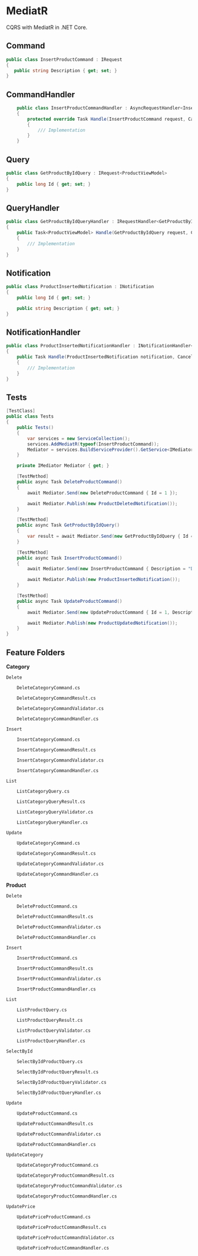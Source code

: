 # MediatR

CQRS with MediatR in .NET Core.

## Command

 ```csharp
public class InsertProductCommand : IRequest
{
    public string Description { get; set; }
}
 ```

## CommandHandler

```csharp
    public class InsertProductCommandHandler : AsyncRequestHandler<InsertProductCommand>
    {
        protected override Task Handle(InsertProductCommand request, CancellationToken cancellationToken)
        {
            /// Implementation
        }
    }
```

## Query

```csharp
public class GetProductByIdQuery : IRequest<ProductViewModel>
{
    public long Id { get; set; }
}
```

## QueryHandler

```csharp
public class GetProductByIdQueryHandler : IRequestHandler<GetProductByIdQuery, ProductViewModel>
{
    public Task<ProductViewModel> Handle(GetProductByIdQuery request, CancellationToken cancellationToken)
    {
        /// Implementation
    }
}
```

## Notification

```csharp
public class ProductInsertedNotification : INotification
{
    public long Id { get; set; }

    public string Description { get; set; }
}
```

## NotificationHandler

```csharp
public class ProductInsertedNotificationHandler : INotificationHandler<ProductInsertedNotification>
{
    public Task Handle(ProductInsertedNotification notification, CancellationToken cancellationToken)
    {
        /// Implementation
    }
}
```

## Tests

```csharp
[TestClass]
public class Tests
{
    public Tests()
    {
        var services = new ServiceCollection();
        services.AddMediatR(typeof(InsertProductCommand));
        Mediator = services.BuildServiceProvider().GetService<IMediator>();
    }

    private IMediator Mediator { get; }

    [TestMethod]
    public async Task DeleteProductCommand()
    {
        await Mediator.Send(new DeleteProductCommand { Id = 1 });

        await Mediator.Publish(new ProductDeletedNotification());
    }

    [TestMethod]
    public async Task GetProductByIdQuery()
    {
        var result = await Mediator.Send(new GetProductByIdQuery { Id = 1 });
    }

    [TestMethod]
    public async Task InsertProductCommand()
    {
        await Mediator.Send(new InsertProductCommand { Description = "Description" });

        await Mediator.Publish(new ProductInsertedNotification());
    }

    [TestMethod]
    public async Task UpdateProductCommand()
    {
        await Mediator.Send(new UpdateProductCommand { Id = 1, Description = "Description" });

        await Mediator.Publish(new ProductUpdatedNotification());
    }
}
```

## Feature Folders

**Category**

    Delete

        DeleteCategoryCommand.cs

        DeleteCategoryCommandResult.cs

        DeleteCategoryCommandValidator.cs

        DeleteCategoryCommandHandler.cs

    Insert

        InsertCategoryCommand.cs

        InsertCategoryCommandResult.cs

        InsertCategoryCommandValidator.cs

        InsertCategoryCommandHandler.cs

    List

        ListCategoryQuery.cs

        ListCategoryQueryResult.cs

        ListCategoryQueryValidator.cs

        ListCategoryQueryHandler.cs

    Update

        UpdateCategoryCommand.cs

        UpdateCategoryCommandResult.cs

        UpdateCategoryCommandValidator.cs

        UpdateCategoryCommandHandler.cs

**Product**

    Delete

        DeleteProductCommand.cs

        DeleteProductCommandResult.cs

        DeleteProductCommandValidator.cs

        DeleteProductCommandHandler.cs

    Insert

        InsertProductCommand.cs

        InsertProductCommandResult.cs

        InsertProductCommandValidator.cs

        InsertProductCommandHandler.cs

    List

        ListProductQuery.cs

        ListProductQueryResult.cs

        ListProductQueryValidator.cs

        ListProductQueryHandler.cs

    SelectById

        SelectByIdProductQuery.cs

        SelectByIdProductQueryResult.cs

        SelectByIdProductQueryValidator.cs

        SelectByIdProductQueryHandler.cs

    Update

        UpdateProductCommand.cs

        UpdateProductCommandResult.cs

        UpdateProductCommandValidator.cs

        UpdateProductCommandHandler.cs

    UpdateCategory

        UpdateCategoryProductCommand.cs

        UpdateCategoryProductCommandResult.cs

        UpdateCategoryProductCommandValidator.cs

        UpdateCategoryProductCommandHandler.cs

    UpdatePrice

        UpdatePriceProductCommand.cs

        UpdatePriceProductCommandResult.cs

        UpdatePriceProductCommandValidator.cs

        UpdatePriceProductCommandHandler.cs
